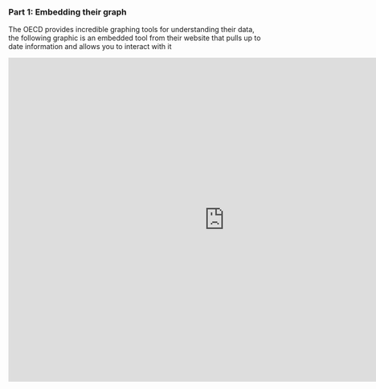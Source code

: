 ### Part 1: Embedding their graph

The OECD provides incredible graphing tools for understanding their data, the following graphic is an embedded tool from their website that pulls up to date information and allows you to interact with it

<iframe src="https://data.oecd.org/chart/5Pfx" width="860" height="645" style="border: 0" mozallowfullscreen="true" webkitallowfullscreen="true" allowfullscreen="true"><a href="https://data.oecd.org/chart/5Pfx" target="_blank">OECD Chart: General government debt, Total, % of GDP, Annual, 2015</a></iframe>
